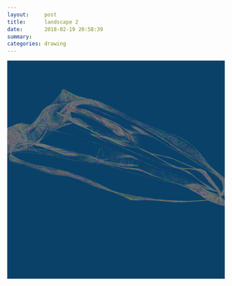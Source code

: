 ```yaml
---
layout:     post
title:      landscape 2
date:       2018-02-19 20:58:39
summary:    
categories: drawing
---
```

![landscape 2](/images/diary/landscape-2.png ".")
